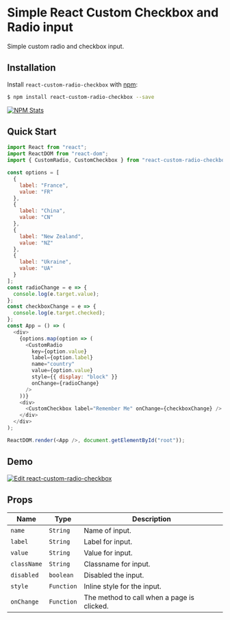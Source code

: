 # Simple React Custom Checkbox and Radio input

Simple custom radio and checkbox input.

## Installation

Install `react-custom-radio-checkbox` with [npm](https://www.npmjs.com/):

```sh
$ npm install react-custom-radio-checkbox --save
```
[![NPM Stats](https://nodei.co/npm/react-custom-radio-checkbox.png?downloads=true)](https://www.npmjs.com/package/react-custom-radio-checkbox)

## Quick Start

```js
import React from "react";
import ReactDOM from "react-dom";
import { CustomRadio, CustomCheckbox } from "react-custom-radio-checkbox";

const options = [
  {
    label: "France",
    value: "FR"
  },
  {
    label: "China",
    value: "CN"
  },
  {
    label: "New Zealand",
    value: "NZ"
  },
  {
    label: "Ukraine",
    value: "UA"
  }
];
const radioChange = e => {
  console.log(e.target.value);
};
const checkboxChange = e => {
  console.log(e.target.checked);
};
const App = () => (
  <div>
    {options.map(option => (
      <CustomRadio
        key={option.value}
        label={option.label}
        name="country"
        value={option.value}
        style={{ display: "block" }}
        onChange={radioChange}
      />
    ))}
    <div>
      <CustomCheckbox label="Remember Me" onChange={checkboxChange} />
    </div>
  </div>
);

ReactDOM.render(<App />, document.getElementById("root"));
```

## Demo

[![Edit react-custom-radio-checkbox](https://codesandbox.io/static/img/play-codesandbox.svg)](https://codesandbox.io/s/mjzz8qlx9y?fontsize=14)

## Props

| Name        | Type       | Description                                |
| ----------- | ---------- | ------------------------------------------ |
| `name`      | `String`   | Name of input.                             |
| `label`     | `String`   | Label for input.                           |
| `value`     | `String`   | Value for input.                           |
| `className` | `String`   | Classname for input.                       |
| `disabled`  | `boolean`  | Disabled the input.                        |
| `style`     | `Function` | Inline style for the input.                |
| `onChange`  | `Function` | The method to call when a page is clicked. |
